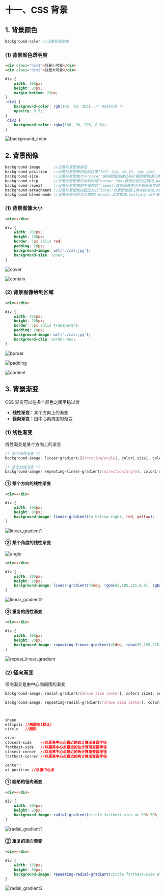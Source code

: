 # 十一、CSS 背景

## 1. 背景颜色

```js
background-color //设置背景颜色
```

### (1) 背景颜色透明度

```html
<div class="div1">我是小可爱</div>
<div class="div2">我是大可爱</div>
```

```css
div {
    width: 100px;
    height: 80px;
    margin-bottom: 20px;
}
.div1 {
    background-color: rgb(106, 90, 205); /* #6A5ACD */
    opacity: 0.5;
}
.div2 {
    background-color: rgba(106, 90, 205, 0.5);
}
```

![background_color](https://github.com/yuyuyuzhang/Blog/blob/master/images/CSS/CSS/background_color.png)

## 2. 背景图像

```js
background-image      //设置背景图像路径
background-position   //设置背景图像的起始位置(left top, x% y%, xpx ypx)
background-size       //设置背景图像大小(cover:保持图像纵横比并扩展图像填满元素,contain:保持图像纵横比缩小图像来适应元素,xpx ypx,x% y%)
background-clip       //设置背景图像的绘制区域(border-box:背景绘制在边框内,padding-box:背景绘制在内边距内,content-box:背景绘制在内容方框内))
background-repeat     //设置背景图像的平铺方式(repeat:背景图像在水平和垂直方向均重复,repeat-x:背景图像在水平方式重复,repeat-y:背景图像在垂直方向重复,no-repeat:背景图像不重复)
background-attachment //设置背景图像的固定方式(local:背景图像随元素内容滚动,scroll:背景图像随页面滚动,fixed:背景图像固定)
background-blend-mode //设置背景层的混合模式(normal:正常模式,multiply:正片叠底模式,screen:滤色模式,overlay:叠加模式,darken:变暗模式,lighten:变亮模式,color-dodge:颜色减淡模式,saturation:饱和度模式,color:颜色模式,luminosity:亮度模式)
```

### (1) 背景图像大小

```html
<div></div>
```

```css
div {
    width: 300px;
    height: 200px;
    border: 5px solid red;
    padding: 20px;
    background-image: url('./cat.jpg');
    background-size: cover;
}
```

![cover](https://github.com/yuyuyuzhang/Blog/blob/master/images/CSS/CSS/cover.png)

![contain](https://github.com/yuyuyuzhang/Blog/blob/master/images/CSS/CSS/contain.png)

### (2) 背景图像绘制区域

```html
<div></div>
```

```css
div {
    width: 300px;
    height: 200px;
    border: 5px solid transparent;
    padding: 20px;
    background-image: url('./cat.jpg');
    background-clip: border-box;
}
```

![border](https://github.com/yuyuyuzhang/Blog/blob/master/images/CSS/CSS/border.png)

![padding](https://github.com/yuyuyuzhang/Blog/blob/master/images/CSS/CSS/padding.png)

![content](https://github.com/yuyuyuzhang/Blog/blob/master/images/CSS/CSS/content.png)

## 3. 背景渐变

CSS 渐变可以在多个颜色之间平稳过渡

* **线性渐变**：某个方向上的渐变
* **径向渐变**：由中心向周围的渐变

### (1) 线性渐变

线性渐变是某个方向上的渐变

```css
/* 单个线性渐变 */
background-image: linear-gradient([direction/angle], color1 size1, color2 size2, ...)

/* 重复线性渐变 */
background-image: repeating-linear-gradient([direction/angle], color1 size1, color2 size2, ...)
```

#### ① 某个方向的线性渐变

```html
<div></div>
```

```css
div {
    width: 100px;
    height: 80px;
    background-image: linear-gradient(to bottom right, red, yellow);
}
```

![linear_gradient1](https://github.com/yuyuyuzhang/Blog/blob/master/images/CSS/CSS/linear_gradient1.png)

#### ② 某个角度的线性渐变

![angle](https://github.com/yuyuyuzhang/Blog/blob/master/images/CSS/CSS/angle.png)

```html
<div></div>
```

```css
div {
    width: 100px;
    height: 80px;
    background-image: linear-gradient(45deg, rgba(65,105,225,0.8), rgba(138,43,226,0.8), rgba(0,128,128,0.8));
}
```

![linear_gradient2](https://github.com/yuyuyuzhang/Blog/blob/master/images/CSS/CSS/linear_gradient2.png)

#### ③ 重复的线性渐变

```html
<div></div>
```

```css
div {
    width: 100px;
    height: 80px;
    background-image: repeating-linear-gradient(45deg, rgba(65,105,225,0.8) 10%, rgba(138,43,226,0.8) 20%);
}
```

![repeat_linear_gradient](https://github.com/yuyuyuzhang/Blog/blob/master/images/CSS/CSS/repeat_linear_gradient.png)

### (2) 径向渐变

径向渐变是由中心向周围的渐变

```css
background-image: radial-gradient([shape size center], color1 size1, color2 size2, ...)

background-image: repeating-radial-gradient([shape size center], color1 size1, color2 size2, ...)



shape：
ellipsis //椭圆形(默认)
circle   //圆形

size：
closest-side    //以距离中心点最近的边计算渐变圆半径
farthest-side   //以距离中心点最远的边计算渐变圆半径
closest-corner  //以距离中心点最近的角计算渐变圆半径
farthest-corner //以距离中心点最远的角计算渐变圆半径

center：
at position //设置中心点
```

#### ① 圆形的径向渐变

```html
<div></div>
```

```css
div {
    width: 100px;
    height: 80px;
    background-image: radial-gradient(circle farthest-side at 50% 50%, rgba(65,105,225,0.8), rgba(138,43,226,0.8))
}
```

![radial_gradient1](https://github.com/yuyuyuzhang/Blog/blob/master/images/CSS/CSS/radial_gradient1.png)

#### ② 重复的径向渐变

```html
<div></div>
```

```css
div {
    width: 100px;
    height: 80px;
    background-image: repeating-radial-gradient(circle farthest-side at 50% 50%, rgba(65,105,225,0.8) 10%, rgba(138,43,226,0.8) 20%)
}
```

![radial_gradient2](https://github.com/yuyuyuzhang/Blog/blob/master/images/CSS/CSS/radial_gradient2.png)
